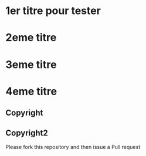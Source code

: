 # 1er titre pour tester

# 2eme titre

# 3eme titre

# 4eme titre

## Copyright
## Copyright2

Please fork this repository and then issue a Pull request